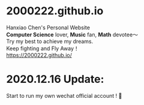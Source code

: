 # 2000222.github.io
Hanxiao Chen's Personal Website <br>
**Computer Science** lover, **Music** fan,  **Math** devotee～<br>
Try my best to achieve my dreams. <br>
Keep fighting and Fly Away！<br>
https://2000222.github.io/

# 2020.12.16 Update: 
Start to run my own wechat official account ! :watermelon:
